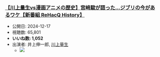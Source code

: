 ### [【川上量生vs漫画アニメの歴史】宮﨑駿が語った…ジブリの今があるワケ【新番組 ReHacQ History】](https://www.youtube.com/watch?v=RUKK8ZO4uQg)
-   公開日: 2024-12-17
-   視聴数: 65,801
-   **いいね数: 1,052**
-   出演者: 井上伸一郎, [川上量生](/rehacq_fan/people/川上量生 "wikilink")
    - [![](https://img.youtube.com/vi/RUKK8ZO4uQg/hqdefault.jpg)](https://www.youtube.com/watch?v=RUKK8ZO4uQg)
